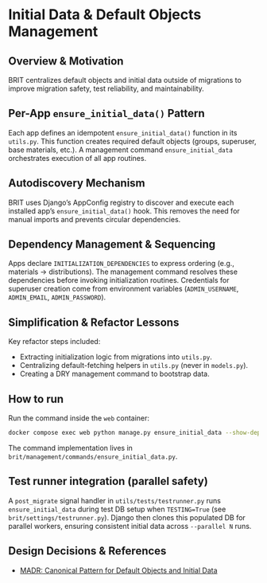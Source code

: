 # Initial Data & Default Objects Management

## Overview & Motivation
BRIT centralizes default objects and initial data outside of migrations to improve migration safety, test reliability, and maintainability.

## Per-App `ensure_initial_data()` Pattern
Each app defines an idempotent `ensure_initial_data()` function in its `utils.py`. This function creates required default objects (groups, superuser, base materials, etc.). A management command `ensure_initial_data` orchestrates execution of all app routines.

## Autodiscovery Mechanism
BRIT uses Django’s AppConfig registry to discover and execute each installed app’s `ensure_initial_data()` hook. This removes the need for manual imports and prevents circular dependencies.

## Dependency Management & Sequencing
Apps declare `INITIALIZATION_DEPENDENCIES` to express ordering (e.g., materials → distributions). The management command resolves these dependencies before invoking initialization routines. Credentials for superuser creation come from environment variables (`ADMIN_USERNAME`, `ADMIN_EMAIL`, `ADMIN_PASSWORD`).

## Simplification & Refactor Lessons
Key refactor steps included:
- Extracting initialization logic from migrations into `utils.py`.
- Centralizing default-fetching helpers in `utils.py` (never in `models.py`).
- Creating a DRY management command to bootstrap data.

## How to run
Run the command inside the `web` container:
```bash
docker compose exec web python manage.py ensure_initial_data --show-dependencies
```
The command implementation lives in `brit/management/commands/ensure_initial_data.py`.

## Test runner integration (parallel safety)
A `post_migrate` signal handler in `utils/tests/testrunner.py` runs `ensure_initial_data` during test DB setup when `TESTING=True` (see `brit/settings/testrunner.py`). Django then clones this populated DB for parallel workers, ensuring consistent initial data across `--parallel N` runs.

## Design Decisions & References
- [MADR: Canonical Pattern for Default Objects and Initial Data](../04_design_decisions/2025-05-16_default_objects_and_initial_data.madr.md)
